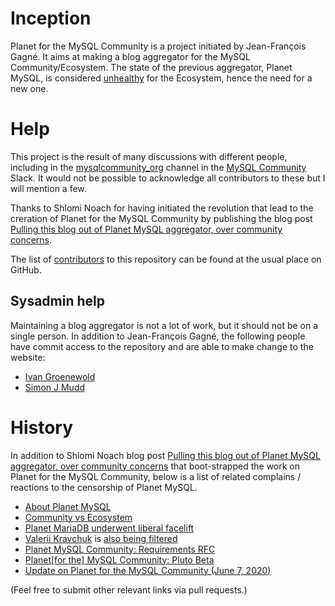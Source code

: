 # Inception

Planet for the MySQL Community is a project initiated by Jean-François Gagné.  It aims at
making a blog aggregator for the MySQL Community/Ecosystem.  The state of the previous aggregator,
Planet MySQL, is considered [unhealthy](https://jfg-mysql.blogspot.com/2020/04/the-state-of-planet-mysql-unhealty.html)
for the Ecosystem, hence the need for a new one.

# Help

This project is the result of many discussions with different people, including in the
[mysqlcommunity_org](https://app.slack.com/client/T8R1330CR/C0129P0K42J) channel
in the [MySQL Community](https://lefred.be/mysql-community-on-slack/) Slack.  It would
not be possible to acknowledge all contributors to these but I will mention a few.

Thanks to Shlomi Noach for having initiated the revolution that lead to the creration
of Planet for the MySQL Community by publishing the blog post
[Pulling this blog out of Planet MySQL aggregator, over community concerns](http://code.openark.org/blog/mysql/pulling-this-blog-out-of-planet-mysql-aggregator-over-community-concerns).

The list of [contributors](https://github.com/oursqlcommunity-org/planet/graphs/contributors)
to this repository can be found at the usual place on GitHub.

## Sysadmin help

Maintaining a blog aggregator is not a lot of work, but it should not be on a single
person.  In addition to Jean-François Gagné, the following people have commit access to
the repository and are able to make change to the website:

* [Ivan Groenewold](https://github.com/igroene)
* [Simon J Mudd](https://github.com/sjmudd)

# History

In addition to Shlomi Noach blog post
[Pulling this blog out of Planet MySQL aggregator, over community concerns](http://code.openark.org/blog/mysql/pulling-this-blog-out-of-planet-mysql-aggregator-over-community-concerns)
that boot-strapped the work on Planet for the MySQL Community, below is a list of related complains / reactions
to the censorship of Planet MySQL.

* [About Planet MySQL](https://federico-razzoli.com/about-planet-mysql)
* [Community vs Ecosystem](https://linuxjedi.co.uk/2020/05/05/community-vs-ecosystem/)
* [Planet MariaDB underwent liberal facelift](https://mariadb.org/planet-facelift/)
* [Valerii Kravchuk](https://twitter.com/mysqlbugs) is [also being filtered](https://twitter.com/mysqlbugs/status/1216683283662168064)
* [Planet MySQL Community: Requirements RFC](https://jfg-mysql.blogspot.com/2020/05/planet-mysql-community-requirements-rfc.html)
* [Planet\[for the\] MySQL Community: Pluto Beta](https://jfg-mysql.blogspot.com/2020/05/planet-for-the-mysql-community-pluto-beta.html)
* [Update on Planet for the MySQL Community (June 7, 2020)](https://jfg-mysql.blogspot.com/2020/06/update-on-planet-for-mysql-20200607.html)

(Feel free to submit other relevant links via pull requests.)
